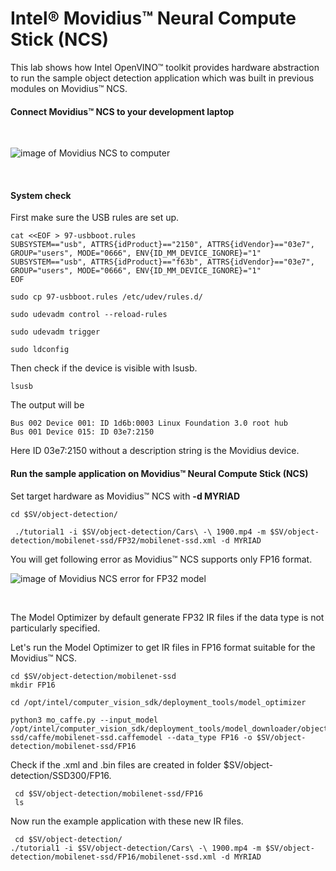 
# Intel® Movidius™ Neural Compute Stick (NCS)

This lab shows how Intel OpenVINO™ toolkit provides hardware abstraction to run the sample object detection application which was built in previous modules on Movidius™ NCS. 

#### Connect Movidius™ NCS to your development laptop
<br>

![image of Movidius NCS to computer](https://github.com/intel-iot-devkit/smart-video-workshop/blob/master/images/Movidius.png "connected NCS")

<br>

#### System check
First make sure the USB rules are set up.

	cat <<EOF > 97-usbboot.rules
	SUBSYSTEM=="usb", ATTRS{idProduct}=="2150", ATTRS{idVendor}=="03e7", GROUP="users", MODE="0666", ENV{ID_MM_DEVICE_IGNORE}="1"
	SUBSYSTEM=="usb", ATTRS{idProduct}=="f63b", ATTRS{idVendor}=="03e7", GROUP="users", MODE="0666", ENV{ID_MM_DEVICE_IGNORE}="1"
	EOF
	
	sudo cp 97-usbboot.rules /etc/udev/rules.d/
	
	sudo udevadm control --reload-rules
	
	sudo udevadm trigger
	
	sudo ldconfig

Then check if the device is visible with lsusb.
	
	lsusb
	
The output will be

	Bus 002 Device 001: ID 1d6b:0003 Linux Foundation 3.0 root hub
	Bus 001 Device 015: ID 03e7:2150  

Here ID 03e7:2150 without a description string is the Movidius device.

#### Run the sample application on Movidius™ Neural Compute Stick (NCS)
Set target hardware as Movidius™ NCS with **-d MYRIAD**
  
	cd $SV/object-detection/

```
 ./tutorial1 -i $SV/object-detection/Cars\ -\ 1900.mp4 -m $SV/object-detection/mobilenet-ssd/FP32/mobilenet-ssd.xml -d MYRIAD
```
You will get following error as Movidius™ NCS supports only FP16 format. 
<br>

![image of Movidius NCS error for FP32 model](https://github.com/intel-iot-devkit/smart-video-workshop/blob/master/images/NCSerror.png)

<br>

The Model Optimizer by default generate FP32 IR files if the data type is not particularly specified.

Let's run the Model Optimizer to get IR files in FP16 format suitable for the Movidius™ NCS. 
  
    cd $SV/object-detection/mobilenet-ssd
    mkdir FP16
    
    cd /opt/intel/computer_vision_sdk/deployment_tools/model_optimizer
	
	python3 mo_caffe.py --input_model /opt/intel/computer_vision_sdk/deployment_tools/model_downloader/object_detection/common/mobilenet-ssd/caffe/mobilenet-ssd.caffemodel --data_type FP16 -o $SV/object-detection/mobilenet-ssd/FP16

Check if the .xml and .bin files are created in folder $SV/object-detection/SSD300/FP16. 
	 
	 cd $SV/object-detection/mobilenet-ssd/FP16
	 ls
	
Now run the example application with these new IR files.

     cd $SV/object-detection/
    ./tutorial1 -i $SV/object-detection/Cars\ -\ 1900.mp4 -m $SV/object-detection/mobilenet-ssd/FP16/mobilenet-ssd.xml -d MYRIAD
